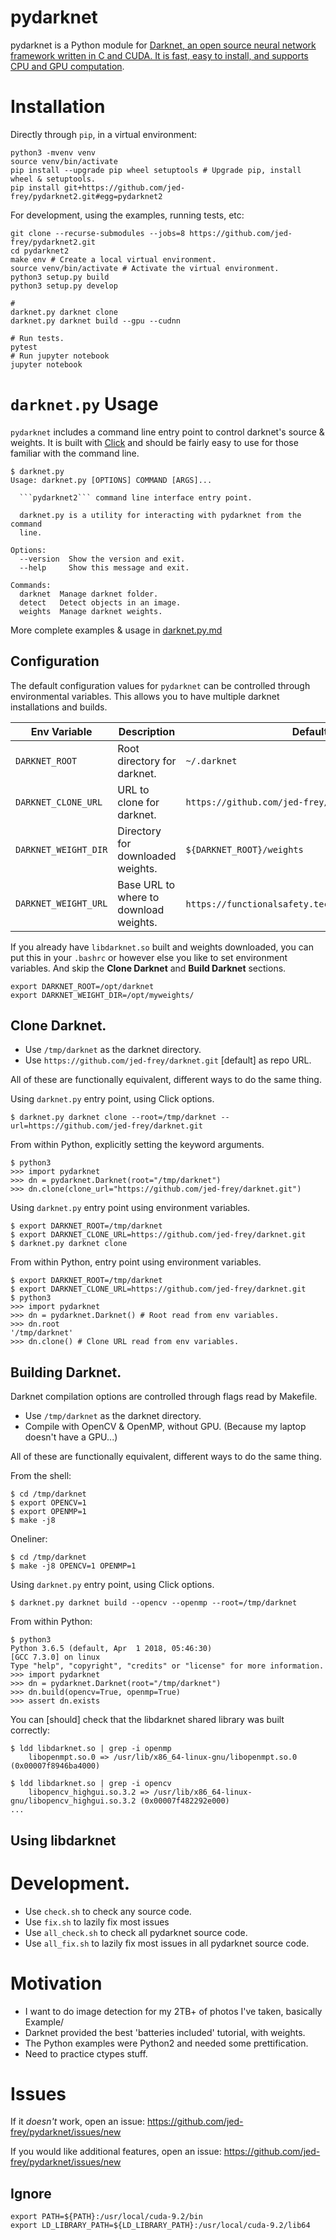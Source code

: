 # pydarknet

pydarknet is a Python module for [Darknet, an open source neural network framework written in C and CUDA. It is fast, easy to install, and supports CPU and GPU computation](https://pjreddie.com/darknet/).



# Installation

Directly through ```pip```, in a virtual environment:

	python3 -mvenv venv
	source venv/bin/activate
	pip install --upgrade pip wheel setuptools # Upgrade pip, install wheel & setuptools.
	pip install git+https://github.com/jed-frey/pydarknet2.git#egg=pydarknet2

For development, using the examples, running tests, etc:

    git clone --recurse-submodules --jobs=8 https://github.com/jed-frey/pydarknet2.git
    cd pydarknet2
    make env # Create a local virtual environment.
    source venv/bin/activate # Activate the virtual environment.
    python3 setup.py build
    python3 setup.py develop

	#
	darknet.py darknet clone
	darknet.py darknet build --gpu --cudnn

	# Run tests.
	pytest
	# Run jupyter notebook
	jupyter notebook


# ```darknet.py``` Usage

```pydarknet``` includes a command line entry point to control darknet's source & weights. It is built with [Click](http://click.pocoo.org/) and should be fairly easy to use for those familiar with the command line.

```
$ darknet.py 
Usage: darknet.py [OPTIONS] COMMAND [ARGS]...

  ```pydarknet2``` command line interface entry point.

  darknet.py is a utility for interacting with pydarknet from the command
  line.

Options:
  --version  Show the version and exit.
  --help     Show this message and exit.

Commands:
  darknet  Manage darknet folder.
  detect   Detect objects in an image.
  weights  Manage darknet weights.
```

More complete examples & usage in [darknet.py.md](darknet.py.md)

## Configuration

The default configuration values for ```pydarknet``` can be controlled through environmental variables. This allows you to have multiple darknet installations and builds.

| Env Variable             | Description                            | Default                                              |
|--------------------------|----------------------------------------|------------------------------------------------------|
| ```DARKNET_ROOT```       | Root directory for darknet.            | ```~/.darknet```                                     |
| ```DARKNET_CLONE_URL```  | URL to clone for darknet.              | ```https://github.com/jed-frey/darknet.git```        |
| ```DARKNET_WEIGHT_DIR``` | Directory for downloaded weights.      | ```${DARKNET_ROOT}/weights```                        |
| ```DARKNET_WEIGHT_URL``` | Base URL to where to download weights. | ```https://functionalsafety.tech/darknet_weights/```** |





If you already have ```libdarknet.so``` built and weights downloaded, you can put this in your ```.bashrc``` or however else you like to set environment variables. And skip the **Clone Darknet** and **Build Darknet** sections.

    export DARKNET_ROOT=/opt/darknet
    export DARKNET_WEIGHT_DIR=/opt/myweights/

## Clone Darknet.

- Use ```/tmp/darknet``` as the darknet directory.
- Use ```https://github.com/jed-frey/darknet.git``` [default] as repo URL.

All of these are functionally equivalent, different ways to do the same thing.

Using ```darknet.py``` entry point, using Click options.

    $ darknet.py darknet clone --root=/tmp/darknet --url=https://github.com/jed-frey/darknet.git

From within Python, explicitly setting the keyword arguments.

    $ python3
    >>> import pydarknet
    >>> dn = pydarknet.Darknet(root="/tmp/darknet")
    >>> dn.clone(clone_url="https://github.com/jed-frey/darknet.git")

Using ```darknet.py``` entry point using environment variables.

    $ export DARKNET_ROOT=/tmp/darknet
    $ export DARKNET_CLONE_URL=https://github.com/jed-frey/darknet.git
    $ darknet.py darknet clone

From within Python, entry point using environment variables.

    $ export DARKNET_ROOT=/tmp/darknet
    $ export DARKNET_CLONE_URL=https://github.com/jed-frey/darknet.git
    $ python3
    >>> import pydarknet
    >>> dn = pydarknet.Darknet() # Root read from env variables.
    >>> dn.root
    '/tmp/darknet'
    >>> dn.clone() # Clone URL read from env variables.

## Building Darknet.

Darknet compilation options are controlled through flags read by Makefile.

- Use ```/tmp/darknet``` as the darknet directory.
- Compile with OpenCV & OpenMP, without GPU. (Because my laptop doesn't have a GPU...)

All of these are functionally equivalent, different ways to do the same thing.

From the shell:

    $ cd /tmp/darknet
    $ export OPENCV=1
    $ export OPENMP=1
    $ make -j8

Oneliner:

    $ cd /tmp/darknet
    $ make -j8 OPENCV=1 OPENMP=1

Using ```darknet.py``` entry point, using Click options.

    $ darknet.py darknet build --opencv --openmp --root=/tmp/darknet

From within Python:

    $ python3
    Python 3.6.5 (default, Apr  1 2018, 05:46:30)
    [GCC 7.3.0] on linux
    Type "help", "copyright", "credits" or "license" for more information.
    >>> import pydarknet
    >>> dn = pydarknet.Darknet(root="/tmp/darknet")
    >>> dn.build(opencv=True, openmp=True)
    >>> assert dn.exists

You can [should] check that the libdarknet shared library was built correctly:

    $ ldd libdarknet.so | grep -i openmp
        libopenmpt.so.0 => /usr/lib/x86_64-linux-gnu/libopenmpt.so.0 (0x00007f8946ba4000)

    $ ldd libdarknet.so | grep -i opencv
        libopencv_highgui.so.3.2 => /usr/lib/x86_64-linux-gnu/libopencv_highgui.so.3.2 (0x00007f482292e000)
    ...


## Using libdarknet




# Development.

- Use ```check.sh``` to check any source code.
- Use ```fix.sh``` to lazily fix most issues
- Use ```all_check.sh``` to check all pydarknet source code.
- Use ```all_fix.sh``` to lazily fix most issues in all pydarknet source code.


# Motivation

- I want to do image detection for my 2TB+ of photos I've taken, basically Example/
- Darknet provided the best 'batteries included' tutorial, with weights.
- The Python examples were Python2 and needed some prettification.
- Need to practice ctypes stuff.

# Issues

If it *doesn't* work, open an issue: https://github.com/jed-frey/pydarknet/issues/new

If you would like additional features, open an issue: https://github.com/jed-frey/pydarknet/issues/new



## Ignore

    export PATH=${PATH}:/usr/local/cuda-9.2/bin
    export LD_LIBRARY_PATH=${LD_LIBRARY_PATH}:/usr/local/cuda-9.2/lib64
